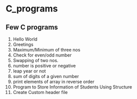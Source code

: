 # C_programs
## Few C programs
1. Hello World
2. Greetings
3. Maximum/Minimum of three nos
4. Check for even/odd number
5. Swapping of two nos.
6. number is positive or negative
7. leap year or not
8. sum of digits of a given number
9. print elements of array in reverse order 
10. Program to Store Information of Students Using Structure
11. Create Custom header file
